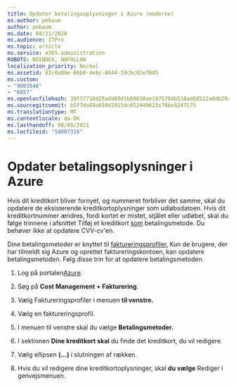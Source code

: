 ```yaml
---
title: Opdater betalingsoplysninger i Azure (moderne)
ms.author: pebaum
author: pebaum
ms.date: 04/21/2020
ms.audience: ITPro
ms.topic: article
ms.service: o365-administration
ROBOTS: NOINDEX, NOFOLLOW
localization_priority: Normal
ms.assetid: 82c0a06e-86b0-4e8c-8644-59cbc02e7645
ms.custom:
- "9003546"
- "6857"
ms.openlocfilehash: 39f77710d25add89d1bb9610ae1875784b538ad68512a4db29c1388e53e0fd75
ms.sourcegitcommit: b5f7da89a650d2915dc652449623c78be6247175
ms.translationtype: MT
ms.contentlocale: da-DK
ms.lasthandoff: 08/05/2021
ms.locfileid: "54007316"
---
```

# <a name="update-payment-details-in-azure"></a>Opdater betalingsoplysninger i Azure

Hvis dit kreditkort bliver fornyet, og nummeret forbliver det samme, skal du opdatere de eksisterende kreditkortoplysninger som udløbsdatoen. Hvis dit kreditkortnummer ændres, fordi kortet er mistet, stjålet eller udløbet, skal du følge trinnene i afsnittet Tilføj et kreditkort [som](https://docs.microsoft.com/azure/cost-management-billing/manage/change-credit-card?WT.mc_id=Portal-Microsoft_Azure_Support#addcard) betalingsmetode. Du behøver ikke at opdatere CVV-cv'en.

Dine betalingsmetoder er knyttet til [faktureringsprofiler.](https://docs.microsoft.com/azure/billing/billing-how-to-change-credit-card?WT.mc_id=Portal-Microsoft_Azure_Support#change-payment-method-for-a-billing-profile) Kun de brugere, der har tilmeldt sig Azure og oprettet faktureringskontoen, kan opdatere betalingsmetoden. Følg disse trin for at opdatere betalingsmetoden.

1. Log på portalen[Azure](https://portal.azure.com/).

2. Søg på **Cost Management + Fakturering**.

3. Vælg Faktureringsprofiler i menuen **til venstre.**

4. Vælg en faktureringsprofil.

5. I menuen til venstre skal du vælge **Betalingsmetoder.**

6. I sektionen **Dine kreditkort skal** du finde det kreditkort, du vil redigere.
7. Vælg ellipsen **(...)** i slutningen af rækken.

8. Hvis du vil redigere dine kreditkortoplysninger, skal  **du vælge**  Rediger i genvejsmenuen.
